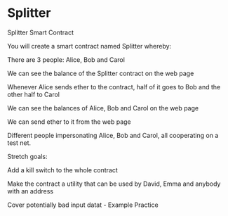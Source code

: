 # Splitter
Splitter Smart Contract

You will create a smart contract named Splitter whereby:

There are 3 people: Alice, Bob and Carol

We can see the balance of the Splitter contract on the web page

Whenever Alice sends ether to the contract, half of it goes to Bob and the other half to Carol

We can see the balances of Alice, Bob and Carol on the web page

We can send ether to it from the web page

Different people impersonating Alice, Bob and Carol, all cooperating on a test net.

Stretch goals:

Add a kill switch to the whole contract

Make the contract a utility that can be used by David, Emma and anybody with an address

Cover potentially bad input datat - Example Practice
